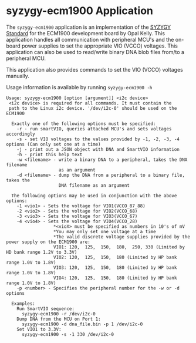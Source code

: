 # syzygy-ecm1900 Application

The `syzygy-ecm1900` application is an implementation of the [SYZYGY Standard](https://syzygyfpga.io/)
for the ECM1900 development board by Opal Kelly. This application
handles all communication with peripheral MCU's and the on-board power
supplies to set the appropriate VIO (VCCO) voltages. This application can also be
used to read/write binary DNA blob files from/to a peripheral MCU. 

This application also provides commands to set the VIO (VCCO) voltages manually.

Usage information is available by running `syzygy-ecm1900 -h`
```
Usage: syzygy-ecm1900 [option [argument]] <i2c device>
 <i2c device> is required for all commands. It must contain the
 path to the Linux i2c device. '/dev/i2c-0' should be used on the ECM1900
 
  Exactly one of the following options must be specified:
    -r - run smartVIO, queries attached MCU's and sets voltages accordingly
    -s - set VIO voltages to the values provided by -1, -2, -3, -4 options (Can only set one at a time)
    -j - print out a JSON object with DNA and SmartVIO information
    -h - print this help text
    -w <filename> - write a binary DNA to a peripheral, takes the DNA filename
                    as an argument
    -d <filename> - dump the DNA from a peripheral to a binary file, takes the
                    DNA filename as an argument
                    
  The following options may be used in conjunction with the above options:
    -1 <vio1> - Sets the voltage for VIO1(VCCO_87_88)
    -2 <vio2> - Sets the voltage for VIO2(VCCO_68)
    -3 <vio3> - Sets the voltage for VIO3(VCCO_67)
    -4 <vio4> - Sets the voltage for VIO4(VCCO_28)
                  *<vioX> must be specified as numbers in 10's of mV
                  *You may only set one voltage at a time
                  *The valid discrete voltage supplies provided by the power supply on the ECM1900 are:
                  VIO1: 120,  125,  150,  180,  250, 330 (Limited by HD bank range 1.2V to 3.3V)
                  VIO2: 120,  125,  150,  180 (Limited by HP bank range 1.0V to 1.8V)
                  VIO3: 120,  125,  150,  180 (Limited by HP bank range 1.0V to 1.8V)
                  VIO4: 120,  125,  150,  180 (Limited by HP bank range 1.0V to 1.8V)
    -p <number> - Specifies the peripheral number for the -w or -d options
    
  Examples:
    Run SmartVIO sequence:
      syzygy-ecm1900 -r /dev/i2c-0
    Dump DNA from the MCU on Port 1:
      syzygy-ecm1900 -d dna_file.bin -p 1 /dev/i2c-0
    Set VIO1 to 3.3V:
      syzygy-ecm1900 -s -1 330 /dev/i2c-0
```
